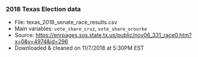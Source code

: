 ### 2018 Texas Election data

* File: texas_2018_senate_race_results.csv
* Main variables: `vote_share_cruz`, `vote_share_orourke`
* Source: https://enrpages.sos.state.tx.us/public/nov06_331_race0.htm?x=0&y=4974&id=296
* Downloaded & cleaned on 11/7/2018 at 5:30PM EST

